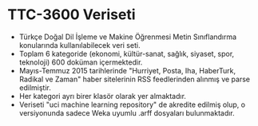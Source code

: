 # TTC-3600 Veriseti
- Türkçe Doğal Dil İşleme ve Makine Öğrenmesi Metin Sınıflandırma konularında kullanılabilecek veri seti.
- Toplam 6 kategoride (ekonomi, kültür-sanat, sağlık, siyaset, spor, teknoloji) 600 doküman içermektedir.
- Mayıs-Temmuz 2015 tarihlerinde "Hurriyet, Posta, Iha, HaberTurk, Radikal ve Zaman" haber sitelerinin RSS feedlerinden alınmış ve parse edilmiştir.
- Her kategori ayrı birer klasör olarak yer almaktadır.
- Veriseti "uci machine learning repository" de akredite edilmiş olup, o versiyonunda sadece Weka uyumlu .arff dosyaları bulunmaktadır.
